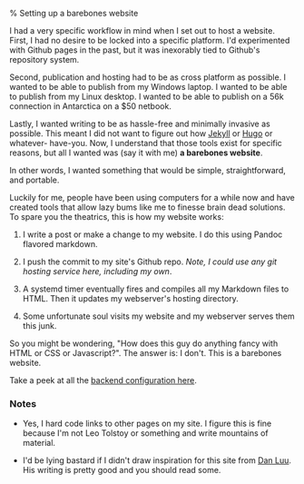 % Setting up a barebones website

I had a very specific workflow in mind when I set out to host a website. First, I had no desire
to be locked into a specific platform. I'd experimented with Github pages in the past, but it was
inexorably tied to Github's repository system.

Second, publication and hosting had to be as cross platform as possible. I wanted to be able to
publish from my Windows laptop. I wanted to be able to publish from my Linux desktop. I wanted to
be able to publish on a 56k connection in Antarctica on a $50 netbook.

Lastly, I wanted writing to be as hassle-free and minimally invasive as possible. This meant I did
not want to figure out how [Jekyll](https://jekyllrb.com/) or [Hugo](https://gohugo.io/) or whatever-
have-you. Now, I understand that those tools exist for specific reasons, but all I wanted was (say
it with me) **a barebones website**. 

In other words, I wanted something that would be simple, straightforward, and portable.

Luckily for me, people have been using computers for a while now and have created tools that allow
lazy bums like me to finesse brain dead solutions. To spare you the theatrics, this is how my website
works:

1. I write a post or make a change to my website. I do this using Pandoc flavored markdown.

2. I push the commit to my site's Github repo. *Note, I could use any git hosting service here, including
my own*.

3. A systemd timer eventually fires and compiles all my Markdown files to HTML. Then it updates my
webserver's hosting directory.

4. Some unfortunate soul visits my website and my webserver serves them this junk.

So you might be wondering, "How does this guy do anything fancy with HTML or CSS or Javascript?".
The answer is: I don't. This is a barebones website.

Take a peek at all the [backend configuration here](https://github.com/danobi/dxuuu.xyz).

### Notes

* Yes, I hard code links to other pages on my site. I figure this is fine because I'm not Leo
Tolstoy or something and write mountains of material. 

* I'd be lying bastard if I didn't draw inspiration for this site from [Dan Luu](https://danluu.com/).
His writing is pretty good and you should read some.
